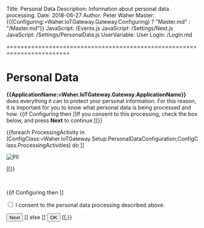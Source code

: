 ﻿Title: Personal Data
Description: Information about personal data processing.
Date: 2018-06-27
Author: Peter Waher
Master: {{(Configuring:=Waher.IoTGateway.Gateway.Configuring) ? "Master.md" : "/Master.md"}}
JavaScript: /Events.js
JavaScript: /Settings/Next.js
JavaScript: /Settings/PersonalData.js
UserVariable: User
Login: /Login.md


========================================================================

Personal Data
=============================

<form>

**{{ApplicationName:=Waher.IoTGateway.Gateway.ApplicationName}}** does everything it can to protect your personal information. For this reason,
it is important for you to know what personal data is being processed and how. 
{{if Configuring then ]]If you consent to this processing, check the box below, and press **Next** to continue.[[}}

{{foreach ProcessingActivity in (ConfigClass:=Waher.IoTGateway.Setup.PersonalDataConfiguration;ConfigClass.ProcessingActivities) do ]]

![PII](PersonalData/((ProcessingActivity.TransparentInformationMarkdownFileName)))

[[}}

<br/>

{{if Configuring then ]]
<p>
<input type="checkbox" name="Consent" id="Consent" ((Config:=ConfigClass.Instance;Config.Consented ? "checked" : "")) onclick="ConsentClicked()"/>
<label for="Consent" title="Check this checkbox if you consent to the personal data processing described above.">I consent to the personal data processing described above.</label>
</p>
<button id='NextButton' type='button' onclick='Next()' style='display:((Config.Consented ? "inline-block" : "none"))'>Next</button>
[[ else ]]
<button id='NextButton' type='button' onclick='Ok()'>OK</button>
[[;}}

</form>
